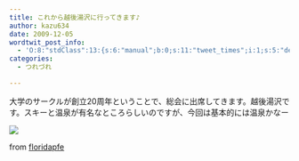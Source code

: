 ```yaml
---
title: これから越後湯沢に行ってきます♪
author: kazu634
date: 2009-12-05
wordtwit_post_info:
  - 'O:8:"stdClass":13:{s:6:"manual";b:0;s:11:"tweet_times";i:1;s:5:"delay";i:0;s:7:"enabled";i:1;s:10:"separation";s:2:"60";s:7:"version";s:3:"3.7";s:14:"tweet_template";b:0;s:6:"status";i:2;s:6:"result";a:0:{}s:13:"tweet_counter";i:2;s:13:"tweet_log_ids";a:1:{i:0;i:4967;}s:9:"hash_tags";a:0:{}s:8:"accounts";a:1:{i:0;s:7:"kazu634";}}'
categories:
  - つれづれ

---
```

<div class="section">
<p>
    大学のサークルが創立20周年ということで、総会に出席してきます。越後湯沢です。スキーと温泉が有名なところらしいのですが、今回は基本的には温泉かなー
</p>
  
<p>
<center>
</center>
</p>
  
<p>
<a href="http://flickr.com/photos/floridapfe/2080281284/" onclick="__gaTracker('send', 'event', 'outbound-article', 'http://flickr.com/photos/floridapfe/2080281284/', '');" title="Monkey spa"><img src="http://farm3.static.flickr.com/2124/2080281284_4dc725f320.jpg" /></a>
</p>
  
<p>
    from <a href="http://flickr.com/people/floridapfe/" onclick="__gaTracker('send', 'event', 'outbound-article', 'http://flickr.com/people/floridapfe/', 'floridapfe');">floridapfe</a>
</p></p>
</div>

